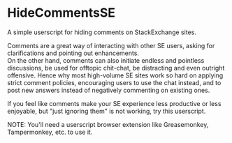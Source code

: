 # HideCommentsSE
A simple userscript for hiding comments on StackExchange sites.

Comments are a great way of interacting with other SE users, asking for clarifications and pointing out enhancements.  
On the other hand, comments can also initiate endless and pointless discussions, be used for offtopic chit-chat, be distracting and even outright offensive.
Hence why most high-volume SE sites work so hard on applying strict comment policies, encouraging users to use the chat instead, and to post new answers instead of negatively commenting on existing ones.

If you feel like comments make your SE experience less productive or less enjoyable, but "just ignoring them" is not working, try this userscript.

NOTE: You'll need a userscript browser extension like Greasemonkey, Tampermonkey, etc. to use it.

